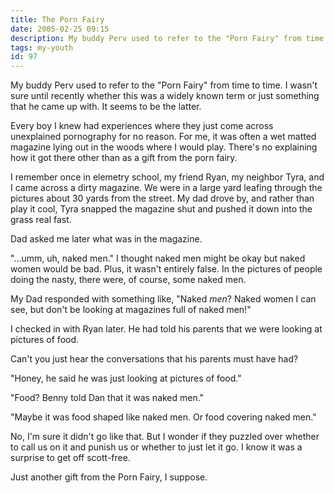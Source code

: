 ```yaml
---
title: The Porn Fairy
date: 2005-02-25 09:15
description: My buddy Perv used to refer to the "Porn Fairy" from time to time.  I wasn't sure until recently whether this was a widely known term or just something that he came up with.  It seems to be the latter.  Every boy I knew had experiences where they just come across unexplained pornography for no reason.  For me, it was often a wet matted magazine lying out in the woods where I would play.  There's no explaining how it got there other than as a gift from the porn fairy.
tags: my-youth
id: 97
---
```

My buddy Perv used to refer to the "Porn Fairy" from time to time.  I wasn't sure until recently whether this was a widely known term or just something that he came up with.  It seems to be the latter.

Every boy I knew had experiences where they just come across unexplained pornography for no reason.  For me, it was often a wet matted magazine lying out in the woods where I would play.  There's no explaining how it got there other than as a gift from the porn fairy.

I remember once in elemetry school, my friend Ryan, my neighbor Tyra, and I came across a dirty magazine.  We were in a large yard leafing through the pictures about 30 yards from the street.  My dad drove by, and rather than play it cool, Tyra snapped the magazine shut and pushed it down into the grass real fast.

Dad asked me later what was in the magazine.

"...umm, uh, naked men."  I thought naked men might be okay but naked women would be bad.  Plus, it wasn't entirely false.  In the pictures of people doing the nasty, there were, of course, some naked men.

My Dad responded with something like, "Naked *men*?  Naked women I can see, but don't be looking at magazines full of naked men!"

I checked in with Ryan later.  He had told his parents that we were looking at pictures of food.

Can't you just hear the conversations that his parents must have had?

"Honey, he said he was just looking at pictures of food."

"Food?  Benny told Dan that it was naked men."

"Maybe it was food shaped like naked men.  Or food covering naked men."

No, I'm sure it didn't go like that.  But I wonder if they puzzled over whether to call us on it and punish us or whether to just let it go.  I know it was a surprise to get off scott-free.

Just another gift from the Porn Fairy, I suppose.
